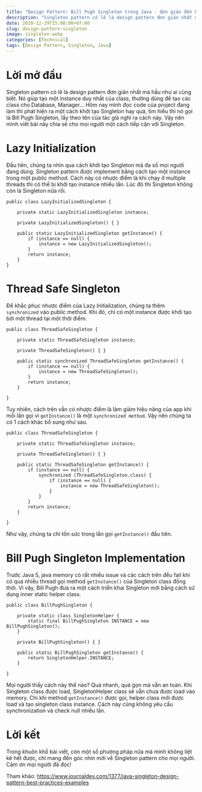 ```yaml
---
title: "Design Pattern: Bill Pugh Singleton trong Java - đơn giản đến không ngờ"
description: "Singleton pattern có lẽ là design pattern đơn giản nhất mà hầu như ai cũng biết. Nó giúp tạo một instance duy nhất của class."
date: 2020-12-29T15:00:00+07:00
slug: design-pattern-singleton
image: singleton.webp
categories: [Technical]
tags: [Design Pattern, Singleton, Java]
---
```


# Lời mở đầu
Singleton pattern có lẽ là design pattern đơn giản nhất mà hầu như ai cũng biết. Nó giúp tạo một instance duy nhất của class, thường dùng để tạo các class cho Database, Manager... Hôm nay mình đọc code của project đang làm thì phát hiện ra một cách khởi tạo Singleton hay quá, tìm hiểu thì nó gọi là Bill Pugh Singleton, lấy theo tên của tác giả nghĩ ra cách này. Vậy nên mình viết bài này chia sẻ cho mọi người một cách tiếp cận với Singleton.

# Lazy Initialization
Đầu tiên, chúng ta nhìn qua cách khởi tạo Singleton mà đa số mọi người đang dùng. Singleton pattern được implement bằng cách tạo một instance trong một public method. Cách này có nhược điểm là khi chạy ở multiple threads thì có thể bị khởi tạo instance nhiều lần. Lúc đó thì Singleton không còn là Singleton nữa rồi.

```
public class LazyInitializedSingleton {

    private static LazyInitializedSingleton instance;
    
    private LazyInitializedSingleton() { }
    
    public static LazyInitializedSingleton getInstance() {
        if (instance == null) {
            instance = new LazyInitializedSingleton();
        }
        return instance;
    }
}
```

# Thread Safe Singleton
Để khắc phục nhược điểm của Lazy Initialization, chúng ta thêm `synchronized` vào public method. Khi đó, chỉ có một instance được khởi tạo bởi một thread tại một thời điểm.

```
public class ThreadSafeSingleton {

    private static ThreadSafeSingleton instance;
    
    private ThreadSafeSingleton() { }
    
    public static synchronized ThreadSafeSingleton getInstance() {
        if (instance == null) {
            instance = new ThreadSafeSingleton();
        }
        return instance;
    }
    
}
```

Tuy nhiên, cách trên vẫn có nhược điểm là làm giảm hiệu năng của app khi mỗi lần gọi vì `getInstance()` là một `synchronized method`. Vậy nên chúng ta có 1 cách khác bổ sung như sau.

```
public class ThreadSafeSingleton {

    private static ThreadSafeSingleton instance;
    
    private ThreadSafeSingleton() { }
    
    public static ThreadSafeSingleton getInstance() {
        if (instance == null) {
            synchronized (ThreadSafeSingleton.class) {
                if (instance == null) {
                    instance = new ThreadSafeSingleton();
                }
            }
        }
        return instance;
    }
    
}
```

Như vậy, chúng ta chỉ tốn sức trong lần gọi `getInstance()` đầu tiên.

# Bill Pugh Singleton Implementation
Trước Java 5, java memory có rất nhiều issue và các cách trên đều fail khi có quá nhiều thread gọi method `getInstance()` của Singleton class đồng thời. Vì vậy, Bill Pugh đưa ra một cách triển khai Singleton mới bằng cách sử dụng inner static helper class.

```
public class BillPughSingleton {

    private static class SingletonHelper {
        static final BillPughSingleton INSTANCE = new BillPughSingleton();
    }
    
    private BillPughSingleton() { }
    
    public static BillPughSingleton getInstance() {
        return SingletonHelper.INSTANCE;
    }
    
}
```

Mọi người thấy cách này thế nào? Quá nhanh, quá gọn mà vẫn an toàn. Khi Singleton class được load, SingletonHelper class sẽ vẫn chưa được load vào memory. Chỉ khi method `getInstance()` được gọi, helper class mới được load và tạo singleton class instance. Cách này cũng không yêu cầu synchronization và check null nhiều lần.

# Lời kết
Trong khuôn khổ bài viết, còn một số phương pháp nữa mà mình không liệt kê hết được, chỉ mang đến góc nhìn mới về Singleton pattern cho mọi người. Cảm ơn mọi người đã đọc!

Tham khảo: https://www.journaldev.com/1377/java-singleton-design-pattern-best-practices-examples
